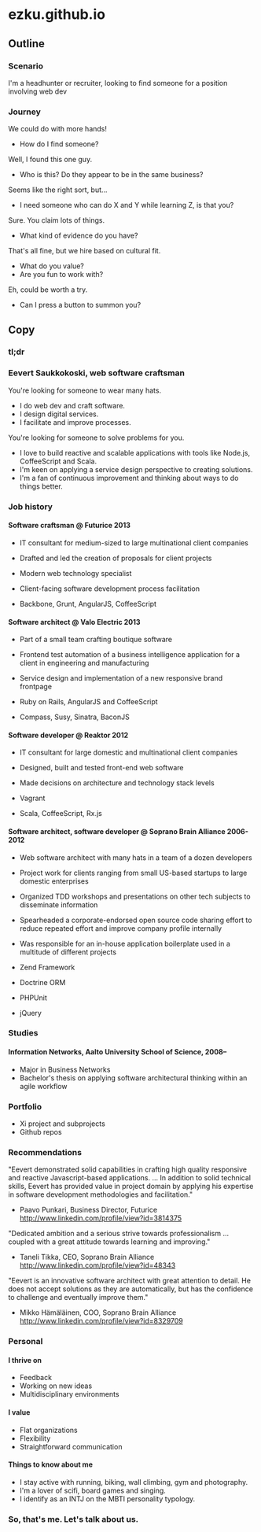 # ezku.github.io

## Outline

### Scenario

I'm a headhunter or recruiter, looking to find someone for a position involving web dev

### Journey

We could do with more hands!
- How do I find someone?

Well, I found this one guy.
- Who is this? Do they appear to be in the same business?

Seems like the right sort, but...
- I need someone who can do X and Y while learning Z, is that you?

Sure. You claim lots of things.
- What kind of evidence do you have?

That's all fine, but we hire based on cultural fit.
- What do you value?
- Are you fun to work with?

Eh, could be worth a try.
- Can I press a button to summon you?

## Copy

### tl;dr

### Eevert Saukkokoski, web software craftsman

You're looking for someone to wear many hats.
- I do web dev and craft software.
- I design digital services.
- I facilitate and improve processes.

You're looking for someone to solve problems for you.
- I love to build reactive and scalable applications with tools like Node.js, CoffeeScript and Scala.
- I'm keen on applying a service design perspective to creating solutions.
- I'm a fan of continuous improvement and thinking about ways to do things better.

### Job history

#### Software craftsman @ Futurice 2013

- IT consultant for medium-sized to large multinational client companies
- Drafted and led the creation of proposals for client projects
- Modern web technology specialist
- Client-facing software development process facilitation

- Backbone, Grunt, AngularJS, CoffeeScript

#### Software architect @ Valo Electric 2013

- Part of a small team crafting boutique software
- Frontend test automation of a business intelligence application for a client in engineering and manufacturing
- Service design and implementation of a new responsive brand frontpage

- Ruby on Rails, AngularJS and CoffeeScript
- Compass, Susy, Sinatra, BaconJS

#### Software developer @ Reaktor 2012

- IT consultant for large domestic and multinational client companies
- Designed, built and tested front-end web software
- Made decisions on architecture and technology stack levels

- Vagrant
- Scala, CoffeeScript, Rx.js

#### Software architect, software developer @ Soprano Brain Alliance 2006-2012

- Web software architect with many hats in a team of a dozen developers
- Project work for clients ranging from small US-based startups to large domestic enterprises
- Organized TDD workshops and presentations on other tech subjects to disseminate information
- Spearheaded a corporate-endorsed open source code sharing effort to reduce repeated effort and improve company profile internally
- Was responsible for an in-house application boilerplate used in a multitude of different projects

- Zend Framework
- Doctrine ORM
- PHPUnit
- jQuery

### Studies

#### Information Networks, Aalto University School of Science, 2008–

- Major in Business Networks
- Bachelor's thesis on applying software architectural thinking within an agile workflow

### Portfolio

- Xi project and subprojects
- Github repos

### Recommendations

"Eevert demonstrated solid capabilities in crafting high quality responsive and reactive Javascript-based applications. ... In addition to solid technical skills, Eevert has provided value in project domain by applying his expertise in software development methodologies and facilitation."
- Paavo Punkari, Business Director, Futurice http://www.linkedin.com/profile/view?id=3814375

"Dedicated ambition and a serious strive towards professionalism ... coupled with a great attitude towards learning and improving."
- Taneli Tikka, CEO, Soprano Brain Alliance http://www.linkedin.com/profile/view?id=48343

"Eevert is an innovative software architect with great attention to detail. He does not accept solutions as they are automatically, but has the confidence to challenge and eventually improve them."
- Mikko Hämäläinen, COO, Soprano Brain Alliance http://www.linkedin.com/profile/view?id=8329709

### Personal

#### I thrive on

- Feedback
- Working on new ideas
- Multidisciplinary environments

#### I value

- Flat organizations
- Flexibility
- Straightforward communication

#### Things to know about me

- I stay active with running, biking, wall climbing, gym and photography.
- I'm a lover of scifi, board games and singing.
- I identify as an INTJ on the MBTI personality typology.

### So, that's me. Let's talk about us.

